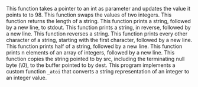This function takes a pointer to an int as parameter and updates the value it points to to 98.
This function swaps the values of two integers.
This function  returns the length of a string.
This function  prints a string, followed by a new line, to stdout.
This function  prints a string, in reverse, followed by a new line.
This function  reverses a string.
This function prints every other character of a string, starting with the first character, followed by a new line.
This function  prints half of a string, followed by a new line.
This function prints n elements of an array of integers, followed by a new line.
This function copies the string pointed to by src, including the terminating null byte (\0), to the buffer pointed to by dest.
This program implements a custom function `_atoi` that converts a string representation of an integer to an integer value.
